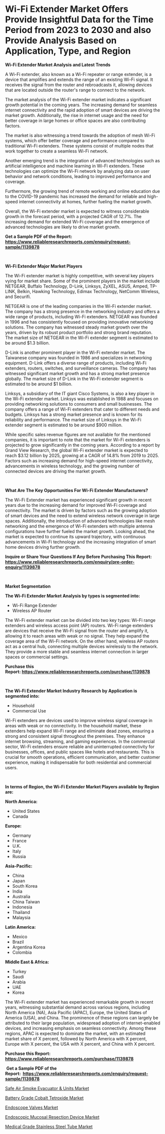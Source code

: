 <p><h1>Wi-Fi Extender Market Offers Provide Insightful Data for the Time Period from 2023 to 2030 and also Provide Analysis Based on Application, Type, and Region</h1></p><p><strong>Wi-Fi Extender Market Analysis and Latest Trends</strong></p>
<p><p>A Wi-Fi extender, also known as a Wi-Fi repeater or range extender, is a device that amplifies and extends the range of an existing Wi-Fi signal. It receives the signal from the router and rebroadcasts it, allowing devices that are located outside the router's range to connect to the network.</p><p>The market analysis of the Wi-Fi extender market indicates a significant growth potential in the coming years. The increasing demand for seamless internet connectivity and the rapid adoption of smart devices are driving the market growth. Additionally, the rise in internet usage and the need for better coverage in large homes or office spaces are also contributing factors.</p><p>The market is also witnessing a trend towards the adoption of mesh Wi-Fi systems, which offer better coverage and performance compared to traditional Wi-Fi extenders. These systems consist of multiple nodes that work together to create a seamless Wi-Fi network.</p><p>Another emerging trend is the integration of advanced technologies such as artificial intelligence and machine learning in Wi-Fi extenders. These technologies can optimize the Wi-Fi network by analyzing data on user behavior and network conditions, leading to improved performance and coverage.</p><p>Furthermore, the growing trend of remote working and online education due to the COVID-19 pandemic has increased the demand for reliable and high-speed internet connectivity at homes, further fueling the market growth.</p><p>Overall, the Wi-Fi extender market is expected to witness considerable growth in the forecast period, with a projected CAGR of 12.7%. The increasing demand for extended Wi-Fi coverage and the emergence of advanced technologies are likely to drive market growth.</p></p>
<p><strong>Get a Sample PDF of the Report:&nbsp; <a href="https://www.reliableresearchreports.com/enquiry/request-sample/1139878">https://www.reliableresearchreports.com/enquiry/request-sample/1139878</a></strong></p>
<p>&nbsp;</p>
<p><strong>Wi-Fi Extender Major Market Players</strong></p>
<p><p>The Wi-Fi extender market is highly competitive, with several key players vying for market share. Some of the prominent players in the market include NETGEAR, Buffalo Technology, D-Link, Linksys, ZyXEL, ASUS, Amped, TP-LINK, Belkin, Hawking Technology, Edimax Technology, NetComm Wireless, and Securifi.</p><p>NETGEAR is one of the leading companies in the Wi-Fi extender market. The company has a strong presence in the networking industry and offers a wide range of products, including Wi-Fi extenders. NETGEAR was founded in 1996 and has consistently focused on providing innovative networking solutions. The company has witnessed steady market growth over the years, driven by its robust product portfolio and strong brand reputation. The market size of NETGEAR in the Wi-Fi extender segment is estimated to be around $1.3 billion.</p><p>D-Link is another prominent player in the Wi-Fi extender market. The Taiwanese company was founded in 1986 and specializes in networking equipment. D-Link offers a diverse range of products, including Wi-Fi extenders, routers, switches, and surveillance cameras. The company has witnessed significant market growth and has a strong market presence globally. The market size of D-Link in the Wi-Fi extender segment is estimated to be around $1 billion.</p><p>Linksys, a subsidiary of the IT giant Cisco Systems, is also a key player in the Wi-Fi extender market. Linksys was established in 1988 and focuses on providing networking solutions to consumers and small businesses. The company offers a range of Wi-Fi extenders that cater to different needs and budgets. Linksys has a strong market presence and is known for its reliability and performance. The market size of Linksys in the Wi-Fi extender segment is estimated to be around $900 million.</p><p>While specific sales revenue figures are not available for the mentioned companies, it is important to note that the market for Wi-Fi extenders is projected to grow significantly in the coming years. According to a report by Grand View Research, the global Wi-Fi extender market is expected to reach $3.12 billion by 2025, growing at a CAGR of 14.8% from 2019 to 2025. Factors such as increasing demand for high-speed internet connectivity, advancements in wireless technology, and the growing number of connected devices are driving the market growth.</p></p>
<p>&nbsp;</p>
<p><strong>What Are The Key Opportunities For Wi-Fi Extender Manufacturers?</strong></p>
<p><p>The Wi-Fi Extender market has experienced significant growth in recent years due to the increasing demand for improved Wi-Fi coverage and connectivity. The market is driven by factors such as the growing adoption of smart devices and the need to extend wireless network coverage in large spaces. Additionally, the introduction of advanced technologies like mesh networking and the emergence of Wi-Fi extenders with multiple antenna configurations have further fueled the market growth. Looking ahead, the market is expected to continue its upward trajectory, with continuous advancements in Wi-Fi technology and the increasing integration of smart home devices driving further growth.</p></p>
<p><strong>Inquire or Share Your Questions If Any Before Purchasing This Report: <a href="https://www.reliableresearchreports.com/enquiry/pre-order-enquiry/1139878">https://www.reliableresearchreports.com/enquiry/pre-order-enquiry/1139878</a></strong></p>
<p>&nbsp;</p>
<p><strong>Market Segmentation</strong></p>
<p><strong>The Wi-Fi Extender Market Analysis by types is segmented into:</strong></p>
<p><ul><li>Wi-Fi Range Extender</li><li>Wireless AP Router</li></ul></p>
<p><p>The Wi-Fi extender market can be divided into two key types: Wi-Fi range extenders and wireless access point (AP) routers. Wi-Fi range extenders are devices that receive the Wi-Fi signal from the router and amplify it, allowing it to reach areas with weak or no signal. They help expand the coverage area of the Wi-Fi network. On the other hand, wireless AP routers act as a central hub, connecting multiple devices wirelessly to the network. They provide a more stable and seamless internet connection in larger spaces or commercial settings.</p></p>
<p><strong>Purchase this Report:&nbsp;<a href="https://www.reliableresearchreports.com/purchase/1139878">https://www.reliableresearchreports.com/purchase/1139878</a></strong></p>
<p>&nbsp;</p>
<p><strong>The Wi-Fi Extender Market Industry Research by Application is segmented into:</strong></p>
<p><ul><li>Household</li><li>Commercial Use</li></ul></p>
<p><p>Wi-Fi extenders are devices used to improve wireless signal coverage in areas with weak or no connectivity. In the household market, these extenders help expand Wi-Fi range and eliminate dead zones, ensuring a strong and consistent signal throughout the premises. They enhance internet browsing, streaming, and gaming experiences. In the commercial sector, Wi-Fi extenders ensure reliable and uninterrupted connectivity for businesses, offices, and public spaces like hotels and restaurants. This is crucial for smooth operations, efficient communication, and better customer experience, making it indispensable for both residential and commercial users.</p></p>
<p>&nbsp;</p>
<p><strong>In terms of Region, the Wi-Fi Extender Market Players available by Region are:</strong></p>
<p>
    <p> <strong> North America: </strong>
        <ul>
            <li>United States</li>
            <li>Canada</li>
        </ul>
        </p> 
    <p> <strong> Europe: </strong>
        <ul>
            <li>Germany</li>
            <li>France</li>
            <li>U.K.</li>
            <li>Italy</li>
            <li>Russia</li>
        </ul>
        </p> 
    <p> <strong> Asia-Pacific: </strong>
        <ul>
            <li>China</li>
            <li>Japan</li>
            <li>South Korea</li>
            <li>India</li>
            <li>Australia</li>
            <li>China Taiwan</li>
            <li>Indonesia</li>
            <li>Thailand</li>
            <li>Malaysia</li>
        </ul>
        </p> 
    <p> <strong> Latin America: </strong>
        <ul>
            <li>Mexico</li>
            <li>Brazil</li>
            <li>Argentina Korea</li>
            <li>Colombia</li>
        </ul>
        </p> 
    <p> <strong> Middle East & Africa: </strong>
        <ul>
            <li>Turkey</li>
            <li>Saudi</li>
            <li>Arabia</li>
            <li>UAE</li>
            <li>Korea</li>
        </ul>
    </p>
    </p>
<p><p>The Wi-Fi extender market has experienced remarkable growth in recent years, witnessing substantial demand across various regions, including North America (NA), Asia Pacific (APAC), Europe, the United States of America (USA), and China. The prominence of these regions can largely be attributed to their large population, widespread adoption of internet-enabled devices, and increasing emphasis on seamless connectivity. Among these regions, APAC is expected to dominate the market, with an estimated market share of X percent, followed by North America with X percent, Europe with X percent, the USA with X percent, and China with X percent.</p></p>
<p><strong>Purchase this Report: <a href="https://www.reliableresearchreports.com/purchase/1139878">https://www.reliableresearchreports.com/purchase/1139878</a></strong></p>
<p>&nbsp;<strong>Get a Sample PDF of the Report:&nbsp;&nbsp;<a href="https://www.reliableresearchreports.com/enquiry/request-sample/1139878">https://www.reliableresearchreports.com/enquiry/request-sample/1139878</a></strong></p>
<p><strong></strong></p>
<p><p><a href="https://www.linkedin.com/pulse/safe-air-smoke-evacuator-amp-units-market-research/">Safe Air Smoke Evacuator & Units Market</a></p><p><a href="https://medium.com/@rahul.reportprime/battery-grade-cobalt-tetroxide-market-analysis-and-sze-forecasted-for-period-from-2023-to-2030-9abaf113bf25">Battery Grade Cobalt Tetroxide Market</a></p><p><a href="https://www.linkedin.com/pulse/endoscope-valves-market-size-share-global-analysis-report/">Endoscope Valves Market</a></p><p><a href="https://www.linkedin.com/pulse/endoscopic-mucosal-resection-device-market-1f/">Endoscopic Mucosal Resection Device Market</a></p><p><a href="https://medium.com/@prachi.reportprime/medical-grade-stainless-steel-tube-market-exploring-market-share-market-trends-and-future-growth-ff1c5e243c9d">Medical Grade Stainless Steel Tube Market</a></p></p>